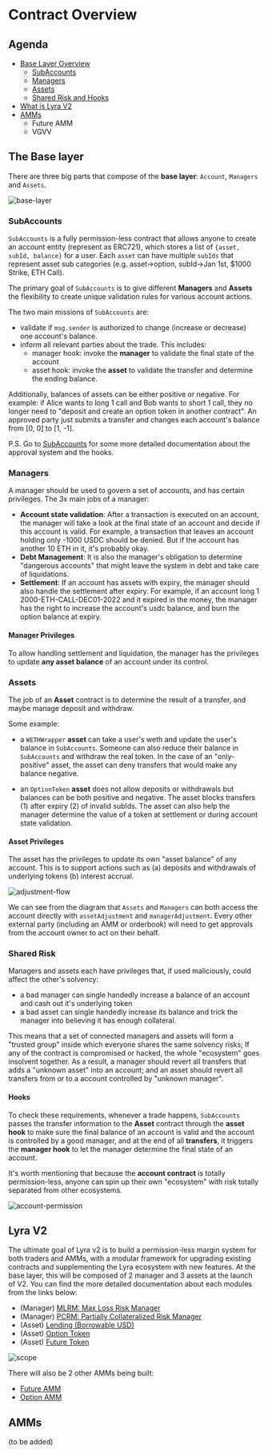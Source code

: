 # Contract Overview

## Agenda

* [Base Layer Overview](#the-base-layer)
  * [SubAccounts](#accounts)  
  * [Managers](#managers)
  * [Assets](#assets)
  * [Shared Risk and Hooks](#shared-risk)
* [What is Lyra V2](#lyra-v2)
* [AMMs](#amms)
  * Future AMM
  * VGVV

## The Base layer

There are three big parts that compose of the **base layer**: `Account`, `Managers` and `Assets`.

![base-layer](./imgs/overall/base-layer-basic.png)

### SubAccounts

`SubAccounts` is a fully permission-less contract that allows anyone to create an account entity (represent as ERC721), which stores a list of `{asset, subId, balance}` for a user. Each `asset` can have multiple `subIds` that represent asset sub categories (e.g. asset->option, subId->Jan 1st, $1000 Strike, ETH Call). 

The primary goal of `SubAccounts` is to give different **Managers** and **Assets** the flexibility to create unique validation rules for various account actions.

The two main missions of `SubAccounts` are:

* validate if `msg.sender` is authorized to change (increase or decrease) one account's balance.
* inform all relevant parties about the trade. This includes:
  * manager hook: invoke the **manager** to validate the final state of the account
  * asset hook: invoke the **asset** to validate the transfer and determine the ending balance.

Additionally, balances of assets can be either positive or negative. For example: if Alice wants to long 1 call and Bob wants to short 1 call, they no longer need to "deposit and create an option token in another contract". An approved party just submits a transfer and changes each account's balance from [0, 0] to [1, -1].

P.S. Go to [SubAccounts](./accounts) for some more detailed documentation about the approval system and the hooks.
  
### Managers

A manager should be used to govern a set of accounts, and has certain privileges. The 3x main jobs of a manager: 

* **Account state validation**: After a transaction is executed on an account, the manager will take a look at the final state of an account and decide if this account is valid. For example, a transaction that leaves an account holding only -1000 USDC should be denied. But if the account has another 10 ETH in it, it's probably okay.
* **Debt Management**: It is also the manager's obligation to determine "dangerous accounts" that might leave the system in debt and take care of liquidations.
* **Settlement**:  If an account has assets with expiry, the manager should also handle the settlement after expiry. For example, if an account long 1 2000-ETH-CALL-DEC01-2022 and it expired in the money, the manager has the right to increase the account's usdc balance, and burn the option balance at expiry.

#### Manager Privileges 

To allow handling settlement and liquidation, the manager has the privileges to update **any asset balance** of an account under its control.

### Assets

The job of an **Asset** contract is to determine the result of a transfer, and maybe manage deposit and withdraw.

Some example:

* a `WETHWrapper` **asset** can take a user's weth and update the user's balance in `SubAccounts`. Someone can also reduce their balance in `SubAccounts` and withdraw the real token. In the case of an "only-positive" asset, the asset can deny transfers that would make any balance negative.

* an `OptionToken` **asset** does not allow deposits or withdrawals but balances can be both positive and negative. The asset blocks transfers (1) after expiry (2) of invalid subIds. The asset can also help the manager determine the value of a token at settlement or during account state validation.

#### Asset Privileges

The asset has the privileges to update its own "asset balance" of any account. This is to support actions such as (a) deposits and withdrawals of underlying tokens (b) interest accrual.

![adjustment-flow](./imgs/overall/adjustment-flow.png)

We can see from the diagram that `Assets` and `Managers` can both access the account directly with `assetAdjustment` and `managerAdjustment`. Every other external party (including an AMM or orderbook) will need to get approvals from the account owner to act on their behalf.

### Shared Risk

Managers and assets each have privileges that, if used maliciously, could affect the other's solvency: 

* a bad manager can single handedly increase a balance of an account and cash out it's underlying token
* a bad asset can single handedly increase its balance and trick the manager into believing it has enough collateral.

This means that a set of connected managers and assets will form a "trusted group" inside which everyone shares the same solvency risks; If any of the contract is compromised or hacked, the whole "ecosystem" goes insolvent together. As a result, a manager should revert all transfers that adds a "unknown asset" into an account; and an asset should revert all transfers from or to a account controlled by "unknown manager".

#### Hooks

To check these requirements, whenever a trade happens, `SubAccounts` passes the transfer information to the **Asset** contract through the **asset hook** to make sure the final balance of an account is valid and the account is controlled by a good manager, and at the end of all **transfers**, it triggers the **manager hook** to let the manager determine the final state of an account.

It's worth mentioning that because the **account contract** is totally permission-less, anyone can spin up their own "ecosystem" with risk totally separated from other ecosystems.

![account-permission](./imgs/overall/account-permissions.png)

## Lyra V2

The ultimate goal of Lyra v2 is to build a permission-less margin system for both traders and AMMs, with a modular framework for upgrading existing contracts and supplementing the Lyra ecosystem with new features. At the base layer, this will be composed of 2 manager and 3 assets at the launch of V2. You can find the more detailed documentation about each modules from the links below: 

* (Manager) [MLRM: Max Loss Risk Manager](./) 
* (Manager) [PCRM: Partially Collateralized Risk Manager](./) 
* (Asset) [Lending (Borrowable USD)](./)
* (Asset) [Option Token](./)
* (Asset) [Future Token](./)

![scope](./imgs/overall/v2-scope.png)

There will also be 2 other AMMs being built:

* [Future AMM](./)
* [Option AMM](./)

## AMMs

(to be added)